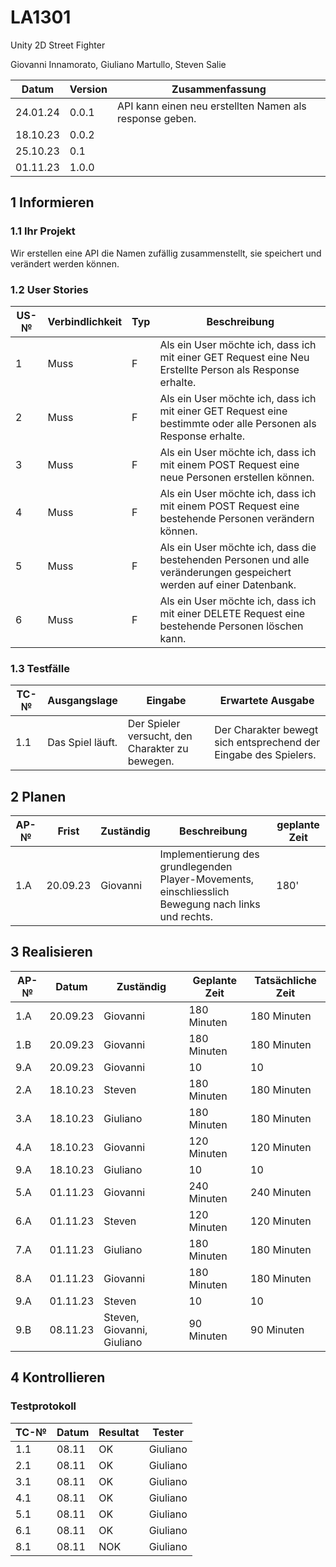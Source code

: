 # LA1301

Unity 2D Street Fighter

Giovanni Innamorato, Giuliano Martullo, Steven Salie

| Datum    | Version | Zusammenfassung                                         |
| -------- | ------- | ------------------------------------------------------- |
| 24.01.24 | 0.0.1   | API kann einen neu erstellten Namen als response geben. |
| 18.10.23 | 0.0.2   |                                                         |
| 25.10.23 | 0.1     |                                                         |
| 01.11.23 | 1.0.0   |                                                         |

## 1 Informieren

### 1.1 Ihr Projekt

Wir erstellen eine API die Namen zufällig zusammenstellt, sie speichert und verändert werden können.

### 1.2 User Stories

| US-№ | Verbindlichkeit | Typ | Beschreibung                                                                                                          |
| ---- | --------------- | --- | --------------------------------------------------------------------------------------------------------------------- |
| 1    | Muss            | F   | Als ein User möchte ich, dass ich mit einer GET Request eine Neu Erstellte Person als Response erhalte.               |
| 2    | Muss            | F   | Als ein User möchte ich, dass ich mit einer GET Request eine bestimmte oder alle Personen als Response erhalte.       |
| 3    | Muss            | F   | Als ein User möchte ich, dass ich mit einem POST Request eine neue Personen erstellen können.                         |
| 4    | Muss            | F   | Als ein User möchte ich, dass ich mit einem POST Request eine bestehende Personen verändern können.                   |
| 5    | Muss            | F   | Als ein User möchte ich, dass die bestehenden Personen und alle veränderungen gespeichert werden auf einer Datenbank. |
| 6    | Muss            | F   | Als ein User möchte ich, dass ich mit einer DELETE Request eine bestehende Personen löschen kann.                     |

### 1.3 Testfälle

| TC-№ | Ausgangslage     | Eingabe                                         | Erwartete Ausgabe                                                |
| ---- | ---------------- | ----------------------------------------------- | ---------------------------------------------------------------- |
| 1.1  | Das Spiel läuft. | Der Spieler versucht, den Charakter zu bewegen. | Der Charakter bewegt sich entsprechend der Eingabe des Spielers. |

## 2 Planen

| AP-№ | Frist    | Zuständig | Beschreibung                                                                                        | geplante Zeit |
| ---- | -------- | --------- | --------------------------------------------------------------------------------------------------- | ------------- |
| 1.A  | 20.09.23 | Giovanni  | Implementierung des grundlegenden Player-Movements, einschliesslich Bewegung nach links und rechts. | 180'          |

## 3 Realisieren

| AP-№ | Datum    | Zuständig                  | Geplante Zeit | Tatsächliche Zeit |
| ---- | -------- | -------------------------- | ------------- | ----------------- |
| 1.A  | 20.09.23 | Giovanni                   | 180 Minuten   | 180 Minuten       |
| 1.B  | 20.09.23 | Giovanni                   | 180 Minuten   | 180 Minuten       |
| 9.A  | 20.09.23 | Giovanni                   | 10            | 10                |
| 2.A  | 18.10.23 | Steven                     | 180 Minuten   | 180 Minuten       |
| 3.A  | 18.10.23 | Giuliano                   | 180 Minuten   | 180 Minuten       |
| 4.A  | 18.10.23 | Giovanni                   | 120 Minuten   | 120 Minuten       |
| 9.A  | 18.10.23 | Giuliano                   | 10            | 10                |
| 5.A  | 01.11.23 | Giovanni                   | 240 Minuten   | 240 Minuten       |
| 6.A  | 01.11.23 | Steven                     | 120 Minuten   | 120 Minuten       |
| 7.A  | 01.11.23 | Giuliano                   | 180 Minuten   | 180 Minuten       |
| 8.A  | 01.11.23 | Giovanni                   | 180 Minuten   | 180 Minuten       |
| 9.A  | 01.11.23 | Steven                     | 10            | 10                |
| 9.B  | 08.11.23 | Steven, Giovanni, Giuliano | 90 Minuten    | 90 Minuten        |

## 4 Kontrollieren

### Testprotokoll

| TC-№ | Datum | Resultat | Tester   |
| ---- | ----- | -------- | -------- |
| 1.1  | 08.11 | OK       | Giuliano |
| 2.1  | 08.11 | OK       | Giuliano |
| 3.1  | 08.11 | OK       | Giuliano |
| 4.1  | 08.11 | OK       | Giuliano |
| 5.1  | 08.11 | OK       | Giuliano |
| 6.1  | 08.11 | OK       | Giuliano |
| 8.1  | 08.11 | NOK      | Giuliano |
